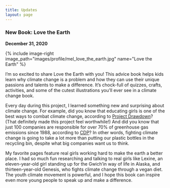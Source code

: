 ```yaml
---
title: Updates
layout: page
---
```


### New Book: Love the Earth

**December 31, 2020**

{% include image-right image_path="images/profile/mel_love_the_earth.jpg" name="Love the Earth" %}

I’m so excited to share Love the Earth with you! This advice book helps kids learn why climate change is a problem and how they can use their unique passions and talents to make a difference. It’s chock-full of quizzes, crafts, activities, and some of the cutest illustrations you’ll ever see in a climate change book.

Every day during this project, I learned something new and surprising about climate change. For example, did you know that educating girls is one of the best ways to combat climate change, according to [Project Drawdown](https://drawdown.org/solutions/health-and-education)? (That definitely made this project feel worthwhile!) And did you know that just 100 companies are responsible for over 70% of greenhouse gas emissions since 1988, according to [CDP](https://www.cdp.net/en/articles/media/new-report-shows-just-100-companies-are-source-of-over-70-of-emissions)? In other words, fighting climate change is going to take a lot more than putting our plastic bottles in the recycling bin, despite what big companies want us to think.

My favorite pages feature real girls working hard to make the earth a better place. I had so much fun researching and talking to real girls like Lexine, an eleven-year-old girl standing up for the Gwich’in way of life in Alaska, and thirteen-year-old Genesis, who fights climate change through a vegan diet. The youth climate movement is powerful, and I hope this book can inspire even more young people to speak up and make a difference. 
